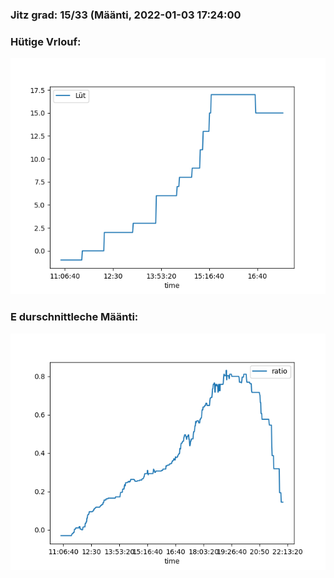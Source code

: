 ### Jitz grad: 15/33 (Määnti, 2022-01-03 17:24:00

### Hütige Vrlouf:
![Graph](Today.png)

### E durschnittleche Määnti:
![Graph](Määnti.png)